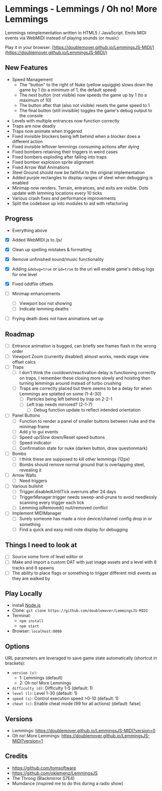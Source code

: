 # Lemmings - Lemmings / Oh no! More Lemmings

Lemmings reimplementation written in HTML5 / JavaScript. Emits MIDI events via WebMIDI instead of playing sounds (or music)

Play it in your browser: [https://doublemover.github.io/LemmingsJS-MIDI/](https://doublemover.github.io/LemmingsJS-MIDI/)

## New Features
  - Speed Management
    - The "button" to the right of Nuke (yellow squiggle) slows down the game by 1 (to a minimum of 1, the default speed)
    - The next button (not visible) now speeds the game up by 1 (to a maximum of 10)
    - The button after that (also not visible) resets the game speed to 1
    - The final button (still invisible) toggles the game's debug output to the console
  - Levels with multiple entrances now function correctly
  - Traps are now deadly
  - Traps now animate when triggered
  - Fixed invisible blockers being left behind when a blocker does a different action
  - Fixed invisible leftover lemmings consuming actions after dying
  - Fixed bombers retaining their triggers in weird cases
  - Fixed bombers exploding after falling into traps
  - Fixed bomber explosion sprite alignment
  - Fixed Arrow Wall Animations
  - Steel Ground should now be faithful to the original implementation
  - Added purple rectangles to display ranges of steel when debugging is enabled
  - Minimap now renders. Terrain, entrances, and exits are visible. Dots update with lemming locations every 10 ticks
  - Various crash fixes and performance improvements
  - Split the codebase up into modules to aid with refactoring

## Progress
  - Everything above
  - [X] Added WebMIDI.js to /js/
  - [X] Clean up spelling mistakes & formatting
  - [X] Remove unfinished sound/music functionality
  - [X] Adding `&debug=true` or `&d=true` to the url will enable game's debug logs for one level
  - [X] Fixed oddfile offsets
  - [ ] Minimap enhancements
    - [ ] Viewport box not showing
    - [ ] Indicate lemming deaths
  - [ ] Frying death does not have animations set up
  

## Roadmap
- [ ] Entrance animation is bugged, can briefly see frames flash in the wrong order
- [ ] Viewport Zoom (currently disabled) almost works, needs stage view offset calcs
- [ ] Traps
  - [ ] I don't think the cooldown/reactivation delay is functioning correctly on traps, I remember these closing more slowly and hoisting then turning lemmings around instead of turbo crushing
  - [ ] Traps are correctly placed but there seems to be a delay for when Lemmings are splatted on some (1-4-30)
    - [ ] Particles being left behind by trap on 2-2-1
    - [ ] Left trap needs mirrored? (2-1-7)
      - [ ] Debug function update to reflect intended orientation
- [ ] Panel Buttons
  - [ ] Function to render a panel of smaller buttons between nuke and the minimap frame
  - [ ] Add y to gui events 
  - [ ] Speed up/Slow down/Reset speed buttons
  - [ ] Speed indicator
  - [ ] Confirmation state for nuke (darken button, draw questionmark)
- [ ] Bombs
  - [ ] I think these are supposed to kill other lemmings (12px)
  - [ ] Bombs should remove normal ground that is overlapping steel, revealing it
- [ ] Arrow Walls
  - [ ] Need triggers
- [ ] Various bullshit
  - [ ] Trigger.disabledUntilTick overruns after 24 days
  - [ ] TriggerManager.trigger needs sweep-and-prune to avoid needlessly scanning every trigger each tick
  - [ ] Lemming.isRemoved() null/removed conflict
- [ ] Implement MIDIManager
  - [ ] Surely someone has made a nice device/channel config drop in or something
  - [ ] Find a quick and easy midi note display for debugging 

## Things I need to look at
- [ ] Source some form of level editor
or 
- [ ] Make and import a custom DAT with just image assets and a level with 8 tracks and 8 spawns
- [ ] The ability to place flags or something to trigger different midi events as they are walked by

## Play Locally

- Install [Node.js](https://nodejs.org)
- Clone: `git clone https://github.com/doublemover/LemmingsJS-MIDI`
- Terminal:
  - `npm install`
  - `npm start`
- Browser: `localhost:8080`

## Options

URL parameters are leveraged to save game state automatically (shortcut in brackets):

- `version (v)`:
  - 1: Lemmings (default)
  - 2: Oh no! More Lemmings 
- `difficulty (d)`: Difficulty 1-5 (default: 1)
- `level (l)`: Level 1-30 (default: 1)
- `speed (s)`: Control execution speed >0-10 (default: 1)
- `cheat (c)`: Enable cheat mode (99 for all actions) (default: false)

## Versions

- Lemmings: https://doublemover.github.io/LemmingsJS-MIDI?version=0
- Oh no! More Lemmings: https://doublemover.github.io/LemmingsJS-MIDI?version=1

## Credits

- https://github.com/tomsoftware
- https://github.com/oklemenz/LemmingsJS
- The Throng (Blackmirror S7E4)
- Mumdance (inspired me to do this during a radio show) 
